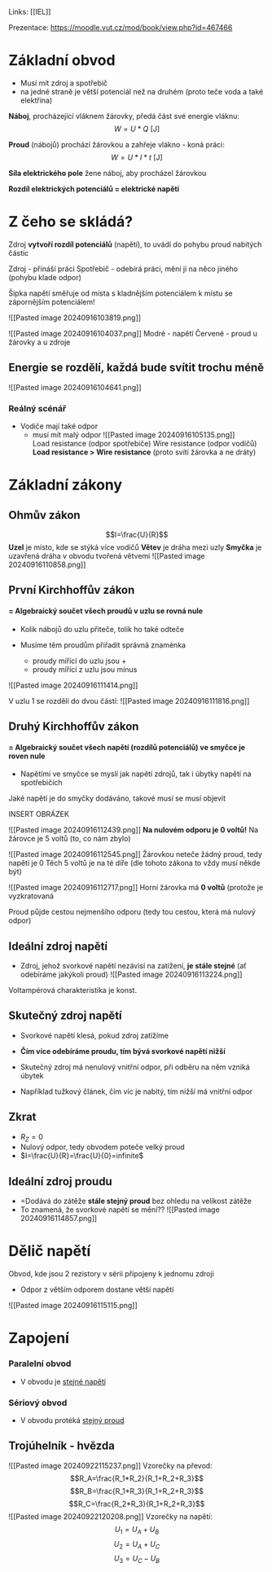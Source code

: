 Links: [[IEL]]

Prezentace: https://moodle.vut.cz/mod/book/view.php?id=467466
# Základní obvod 
- Musí mít zdroj a spotřebič
- na jedné straně je větší potenciál než na druhém (proto teče voda a také elektřina)

**Náboj**, procházející vláknem žárovky, předá část své energie vláknu: 
$$W=U*Q \text{ [J]}$$

**Proud** (nábojů) prochází žárovkou a zahřeje vlákno - koná práci:
$$W=U*I*t\text{ [J]}$$

**Síla elektrického pole** žene náboj, aby procházel žárovkou

**Rozdíl elektrických potenciálů = elektrické napětí**

# Z čeho se skládá?
Zdroj **vytvoří rozdíl potenciálů** (napětí), to uvádí do pohybu proud nabitých částic

Zdroj - přináší práci
Spotřebič - odebírá práci, mění ji na něco jiného (pohybu klade odpor)

Šipka napětí směřuje od místa s kladnějším potenciálem k místu se zápornějším potenciálem!

![[Pasted image 20240916103819.png]]

![[Pasted image 20240916104037.png]]
Modré - napětí
Červené - proud
u žárovky a u zdroje

## Energie se rozdělí, každá bude svítit trochu méně

![[Pasted image 20240916104641.png]]

### Reálný scénář
- Vodiče mají také odpor
	- musí mít malý odpor
![[Pasted image 20240916105135.png]]	
Load resistance (odpor spotřebiče)
Wire resistance (odpor vodičů)
**Load resistance > Wire resistance** (proto svítí žárovka a ne dráty)

# Základní zákony
## Ohmův zákon
$$I=\frac{U}{R}$$
**Uzel** je místo, kde se stýká více vodičů
**Větev** je dráha mezi uzly
**Smyčka** je uzavřená dráha v obvodu tvořená větvemi
![[Pasted image 20240916110858.png]]

## První Kirchhoffův zákon
####  = Algebraický součet všech proudů v uzlu se rovná nule
- Kolik nábojů do uzlu přiteče, tolik ho také odteče

- Musíme těm proudům přiřadit správná znaménka
	- proudy mířící do uzlu jsou +
	- proudy mířící z uzlu jsou mínus
	
![[Pasted image 20240916111414.png]]

V uzlu 1 se rozdělí do dvou částí:
![[Pasted image 20240916111816.png]]

## Druhý Kirchhoffův zákon
#### = Algebraický součet všech napětí (rozdílů potenciálů) ve smyčce je roven nule

- Napětími ve smyčce se myslí jak napětí zdrojů, tak i úbytky napětí na spotřebičích

Jaké napětí je do smyčky dodáváno, takové musí se musí objevit

INSERT OBRÁZEK


![[Pasted image 20240916112439.png]]
**Na nulovém odporu je 0 voltů!**
Na žárovce je 5 voltů (to, co nám zbylo)

![[Pasted image 20240916112545.png]]
Žárovkou neteče žádný proud, tedy napětí je 0
Těch 5 voltů je na té díře (dle tohoto zákona to vždy musí někde být)


![[Pasted image 20240916112717.png]]
Horní žárovka má **0 voltů** (protože je vyzkratovaná

Proud půjde cestou nejmenšího odporu (tedy tou cestou, která má nulový odpor)

## Ideální zdroj napětí
- Zdroj, jehož svorkové napětí nezávisí na zatížení, **je stále stejné** (ať odebíráme jakýkoli proud)
![[Pasted image 20240916113224.png]]

Voltampérová charakteristika je konst.

## Skutečný zdroj napětí
- Svorkové napětí klesá, pokud zdroj zatížíme
- **Čím více odebíráme proudu, tím bývá svorkové napětí nižší**
- Skutečný zdroj má nenulový vnitřní odpor, při odběru na něm vzniká úbytek

- Například tužkový článek, čím víc je nabitý, tím nižší má vnitřní odpor 

## Zkrat
- $R_Z=0$
- Nulový odpor, tedy obvodem poteče velký proud
- $I=\frac{U}{R}=\frac{U}{0}=infinite$

## Ideální zdroj proudu
- =Dodává do zátěže **stále stejný proud** bez ohledu na velikost zátěže
- To znamená, že svorkové napětí se mění??
![[Pasted image 20240916114857.png]]

# Dělič napětí
Obvod, kde jsou 2 rezistory v sérii připojeny k jednomu zdroji
- Odpor z větším odporem dostane větší napětí

![[Pasted image 20240916115115.png]]



# Zapojení
### Paralelní obvod
- V obvodu je <u>stejné napětí</u>
### Sériový obvod
- V obvodu protéká <u>stejný proud</u>

## Trojúhelník - hvězda
![[Pasted image 20240922115237.png]]
Vzorečky na převod:
$$R_A=\frac{R_1*R_2}{R_1+R_2+R_3}$$
$$R_B=\frac{R_1*R_3}{R_1+R_2+R_3}$$
$$R_C=\frac{R_2*R_3}{R_1+R_2+R_3}$$
![[Pasted image 20240922120208.png]]
Vzorečky na napětí:
$$U_1=U_A+U_B$$
$$U_2=U_A+U_C$$
$$U_3=U_C-U_B$$

